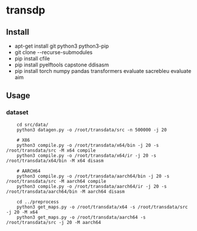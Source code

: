 # transdp


## Install 

- apt-get install git python3 python3-pip
- git clone <url> --recurse-submodules
- pip install cfile
- pip install pyelftools capstone ddisasm
- pip install torch numpy pandas transformers evaluate sacrebleu evaluate aim

## Usage

### dataset

```
    cd src/data/
    python3 datagen.py -o /root/transdata/src -n 500000 -j 20
    
    # X86
    python3 compile.py -o /root/transdata/x64/bin -j 20 -s /root/transdata/src -M x64 compile
    python3 compile.py -o /root/transdata/x64/ir -j 20 -s /root/transdata/x64/bin -M x64 disasm
    
    # AARCH64
    python3 compile.py -o /root/transdata/aarch64/bin -j 20 -s /root/transdata/src -M aarch64 compile
    python3 compile.py -o /root/transdata/aarch64/ir -j 20 -s /root/transdata/aarch64/bin -M aarch64 disasm
    
    cd ../preprocess
    python3 get_maps.py -o /root/transdata/x64 -s /root/transdata/src -j 20 -M x64
    python3 get_maps.py -o /root/transdata/aarch64 -s /root/transdata/src -j 20 -M aarch64

```

